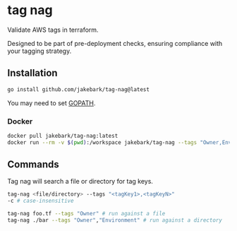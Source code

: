 # tag nag

Validate AWS tags in terraform.

Designed to be part of pre-deployment checks, ensuring compliance with your tagging strategy. 

## Installation
```bash
go install github.com/jakebark/tag-nag@latest
```
You may need to set [GOPATH](https://go.dev/wiki/SettingGOPATH).

### Docker
```bash
docker pull jakebark/tag-nag:latest
docker run --rm -v $(pwd):/workspace jakebark/tag-nag --tags "Owner,Environment" /workspace

```

## Commands

Tag nag will search a file or directory for tag keys. 

```bash
tag-nag <file/directory> --tags "<tagKey1>,<tagKeyN>"
-c # case-insensitive 

tag-nag foo.tf --tags "Owner" # run against a file
tag-nag ./bar --tags "Owner","Environment" # run against a directory

```
